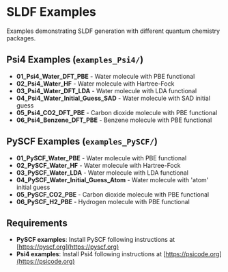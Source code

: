 # SLDF Examples

Examples demonstrating SLDF generation with different quantum chemistry packages.

## Psi4 Examples (`examples_Psi4/`)

- **01_Psi4_Water_DFT_PBE** - Water molecule with PBE functional
- **02_Psi4_Water_HF** - Water molecule with Hartree-Fock
- **03_Psi4_Water_DFT_LDA** - Water molecule with LDA functional  
- **04_Psi4_Water_Initial_Guess_SAD** - Water molecule with SAD initial guess
- **05_Psi4_CO2_DFT_PBE** - Carbon dioxide molecule with PBE functional
- **06_Psi4_Benzene_DFT_PBE** - Benzene molecule with PBE functional

## PySCF Examples (`examples_PySCF/`)

- **01_PySCF_Water_PBE** - Water molecule with PBE functional
- **02_PySCF_Water_HF** - Water molecule with Hartree-Fock  
- **03_PySCF_Water_LDA** - Water molecule with LDA functional
- **04_PySCF_Water_Initial_Guess_Atom** - Water molecule with 'atom' initial guess
- **05_PySCF_CO2_PBE** - Carbon dioxide molecule with PBE functional
- **06_PySCF_H2_PBE** - Hydrogen molecule with PBE functional

## Requirements

- **PySCF examples**: Install PySCF following instructions at [https://pyscf.org](https://pyscf.org)
- **Psi4 examples**: Install Psi4 following instructions at [https://psicode.org](https://psicode.org)
